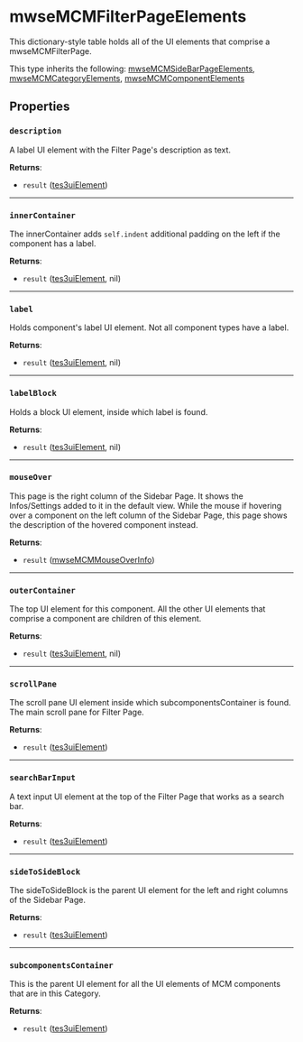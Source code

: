 # mwseMCMFilterPageElements
<div class="search_terms" style="display: none">mwsemcmfilterpageelements</div>

<!---
	This file is autogenerated. Do not edit this file manually. Your changes will be ignored.
	More information: https://github.com/MWSE/MWSE/tree/master/docs
-->

This dictionary-style table holds all of the UI elements that comprise a mwseMCMFilterPage.

This type inherits the following: [mwseMCMSideBarPageElements](../types/mwseMCMSideBarPageElements.md), [mwseMCMCategoryElements](../types/mwseMCMCategoryElements.md), [mwseMCMComponentElements](../types/mwseMCMComponentElements.md)
## Properties

### `description`
<div class="search_terms" style="display: none">description</div>

A label UI element with the Filter Page's description as text.

**Returns**:

* `result` ([tes3uiElement](../types/tes3uiElement.md))

***

### `innerContainer`
<div class="search_terms" style="display: none">innercontainer</div>

The innerContainer adds `self.indent` additional padding on the left if the component has a label.

**Returns**:

* `result` ([tes3uiElement](../types/tes3uiElement.md), nil)

***

### `label`
<div class="search_terms" style="display: none">label</div>

Holds component's label UI element. Not all component types have a label.

**Returns**:

* `result` ([tes3uiElement](../types/tes3uiElement.md), nil)

***

### `labelBlock`
<div class="search_terms" style="display: none">labelblock</div>

Holds a block UI element, inside which label is found.

**Returns**:

* `result` ([tes3uiElement](../types/tes3uiElement.md), nil)

***

### `mouseOver`
<div class="search_terms" style="display: none">mouseover</div>

This page is the right column of the Sidebar Page. It shows the Infos/Settings added to it in the default view. While the mouse if hovering over a component on the left column of the Sidebar Page, this page shows the description of the hovered component instead.

**Returns**:

* `result` ([mwseMCMMouseOverInfo](../types/mwseMCMMouseOverInfo.md))

***

### `outerContainer`
<div class="search_terms" style="display: none">outercontainer</div>

The top UI element for this component. All the other UI elements that comprise a component are children of this element.

**Returns**:

* `result` ([tes3uiElement](../types/tes3uiElement.md), nil)

***

### `scrollPane`
<div class="search_terms" style="display: none">scrollpane</div>

The scroll pane UI element inside which subcomponentsContainer is found. The main scroll pane for Filter Page.

**Returns**:

* `result` ([tes3uiElement](../types/tes3uiElement.md))

***

### `searchBarInput`
<div class="search_terms" style="display: none">searchbarinput</div>

A text input UI element at the top of the Filter Page that works as a search bar.

**Returns**:

* `result` ([tes3uiElement](../types/tes3uiElement.md))

***

### `sideToSideBlock`
<div class="search_terms" style="display: none">sidetosideblock</div>

The sideToSideBlock is the parent UI element for the left and right columns of the Sidebar Page.

**Returns**:

* `result` ([tes3uiElement](../types/tes3uiElement.md))

***

### `subcomponentsContainer`
<div class="search_terms" style="display: none">subcomponentscontainer</div>

This is the parent UI element for all the UI elements of MCM components that are in this Category.

**Returns**:

* `result` ([tes3uiElement](../types/tes3uiElement.md))


